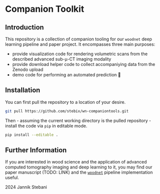 # Companion Toolkit


## Introduction

This repository is a collection of companion tooling for our `woodnet` deep learning pipeline and paper project.
It encompasses three main purposes:
- provide visualization code for rendering volumetric scans from the described advanced sub-$\mathrm{\mu}$-CT imaging modality
- provide download helper code to collect accompaniying data from the Zenodo upload
- demo code for performing an automated prediction 🤖

## Installation

You can first pull the repository to a location of your desire.
```bash
git pull https://github.com/stebix/wn-companiontools.git
```
Then - assuming the current working directory is the pulled repository - install the code via `pip` in editable mode.
```bash
pip install --editable .
```

## Further Information

If you are interested in wood science and the application of advanced computed tomography imaging and deep learning to it, you may find our paper manuscript (TODO: LINK) and the [`woodnet`](https://github.com/stebix/woodnet) pipeline implementation useful.

2024 Jannik Stebani
